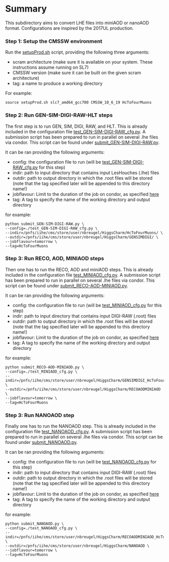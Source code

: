 # Summary
This subdirectory aims to convert LHE files into miniAOD or nanoAOD format. Configurations are inspired by the 2017UL production.

### Step 1: Setup the CMSSW environment
Run the [setupProd.sh](setupProd.sh) script, providing the following three arguments:
  * scram architecture (make sure it is available on your system. These instructions assume running on SL7)
  * CMSSW version (make sure it can be built on the given scram architecture)
  * tag: a name to produce a working directory

For example:

```
source setupProd.sh slc7_amd64_gcc700 CMSSW_10_6_19 HcToFourMuons
``` 

### Step 2: Run GEN-SIM-DIGI-RAW-HLT steps
The first step is to run GEN, SIM, DIGI, RAW, and HLT. This is already included in the configuration file [test_GEN-SIM-DIGI-RAW_cfg.py](test_GEN-SIM-DIGI-RAW_cfg.py).
A submission script has been prepared to run in parallel on several .lhe files via condor. This script can be found under [submit_GEN-SIM-DIGI-RAW.py](submit_GEN-SIM-DIGI-RAW.py).

It can be ran providing the following arguments:
  * config: the configuration file to run (will be [test_GEN-SIM-DIGI-RAW_cfg.py](test_GEN-SIM-DIGI-RAW_cfg.py) for this step)
  * indir: path to input directory that contains input LesHouches (.lhe) files
  * outdir: path to output directory in which the .root files will be stored (note that the tag specified later will be appended to this directory name!)
  * jobflavour: Limit to the duration of the job on condor, as specified [here](https://batchdocs.web.cern.ch/local/submit.html)
  * tag: A tag to specify the name of the working directory and output directory

for example:

```
python submit_GEN-SIM-DIGI-RAW.py \
--config=./test_GEN-SIM-DIGI-RAW_cfg.py \
--indir=/pnfs/iihe/cms/store/user/nbreugel/HiggsCharm/HcToFourMuons/ \
--outdir=/pnfs/iihe/cms/store/user/nbreugel/HiggsCharm/GENSIMDIGI/ \
--jobflavour=tomorrow \
--tag=HcToFourMuons
```

### Step 3: Run RECO, AOD, MINIAOD steps
Then one has to run the RECO, AOD and miniAOD steps. This is already included in the configuration file [test_MINIAOD_cfg.py](test_MINIAOD_cfg.py).
A submission script has been prepared to run in parallel on several .lhe files via condor. This script can be found under [submit_RECO-AOD-MINIAOD.py](submit_RECO-AOD-MINIAOD.py).

It can be ran providing the following arguments:
  * config: the configuration file to run (will be [test_MINIAOD_cfg.py](test_MINIAOD_cfg.py) for this step)
  * indir: path to input directory that contains input DIGI-RAW (.root) files
  * outdir: path to output directory in which the .root files will be stored (note that the tag specified later will be appended to this directory name!)
  * jobflavour: Limit to the duration of the job on condor, as specified [here](https://batchdocs.web.cern.ch/local/submit.html)
  * tag: A tag to specify the name of the working directory and output directory

for example:

```
python submit_RECO-AOD-MINIAOD.py \
--config=./test_MINIAOD_cfg.py \
--indir=/pnfs/iihe/cms/store/user/nbreugel/HiggsCharm/GENSIMDIGI_HcToFourMuons/ \
--outdir=/pnfs/iihe/cms/store/user/nbreugel/HiggsCharm/RECOAODMINIAOD \
--jobflavour=tomorrow \
--tag=HcToFourMuons
```

### Step 3: Run NANOAOD step
Finally one has to run the NANOAOD step. This is already included in the configuration file [test_NANOAOD_cfg.py](test_NANOAOD_cfg.py).
A submission script has been prepared to run in parallel on several .lhe files via condor. This script can be found under [submit_NANOAOD.py](submit_NANOAOD.py).

It can be ran providing the following arguments:
  * config: the configuration file to run (will be [test_NANOAOD_cfg.py](test_NANOAOD_cfg.py) for this step)
  * indir: path to input directory that contains input DIGI-RAW (.root) files
  * outdir: path to output directory in which the .root files will be stored (note that the tag specified later will be appended to this directory name!)
  * jobflavour: Limit to the duration of the job on condor, as specified [here](https://batchdocs.web.cern.ch/local/submit.html)
  * tag: A tag to specify the name of the working directory and output directory

for example:

```
python submit_NANOAOD.py \
--config=./test_NANOAOD_cfg.py \
--indir=/pnfs/iihe/cms/store/user/nbreugel/HiggsCharm/RECOAODMINIAOD_HcToFourMuons/ \
--outdir=/pnfs/iihe/cms/store/user/nbreugel/HiggsCharm/NANOAOD \
--jobflavour=tomorrow \
--tag=HcToFourMuons

```

